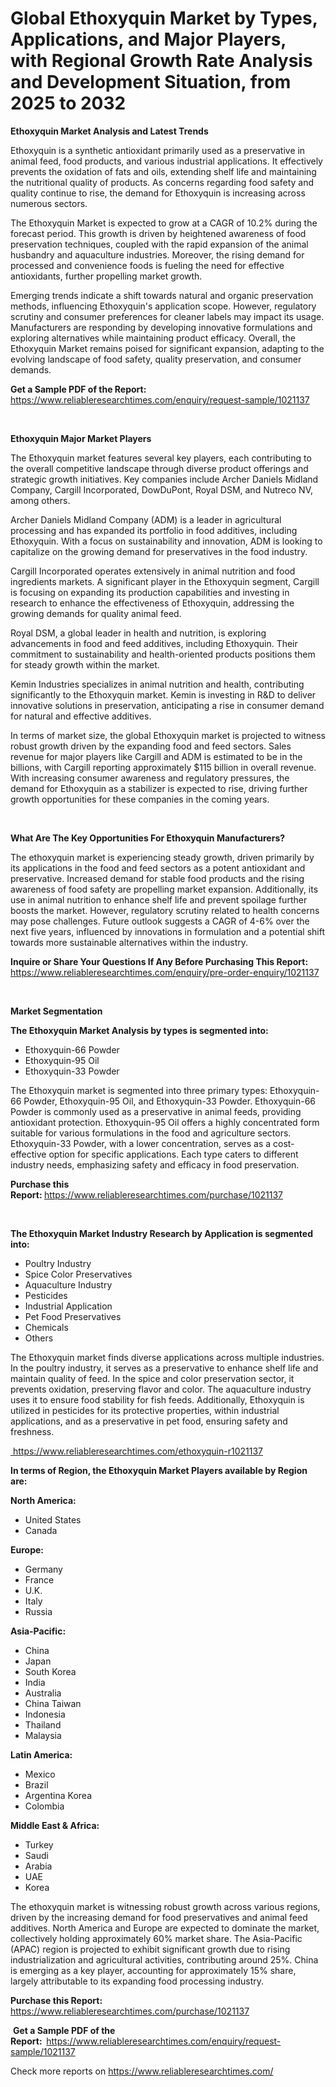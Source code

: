 <p><h1>Global Ethoxyquin Market by Types, Applications, and Major Players, with Regional Growth Rate Analysis and Development Situation, from 2025 to 2032</h1></p><p><strong>Ethoxyquin Market Analysis and Latest Trends</strong></p>
<p><p>Ethoxyquin is a synthetic antioxidant primarily used as a preservative in animal feed, food products, and various industrial applications. It effectively prevents the oxidation of fats and oils, extending shelf life and maintaining the nutritional quality of products. As concerns regarding food safety and quality continue to rise, the demand for Ethoxyquin is increasing across numerous sectors.</p><p>The Ethoxyquin Market is expected to grow at a CAGR of 10.2% during the forecast period. This growth is driven by heightened awareness of food preservation techniques, coupled with the rapid expansion of the animal husbandry and aquaculture industries. Moreover, the rising demand for processed and convenience foods is fueling the need for effective antioxidants, further propelling market growth.</p><p>Emerging trends indicate a shift towards natural and organic preservation methods, influencing Ethoxyquin's application scope. However, regulatory scrutiny and consumer preferences for cleaner labels may impact its usage. Manufacturers are responding by developing innovative formulations and exploring alternatives while maintaining product efficacy. Overall, the Ethoxyquin Market remains poised for significant expansion, adapting to the evolving landscape of food safety, quality preservation, and consumer demands.</p></p>
<p><strong>Get a Sample PDF of the Report:&nbsp;</strong> <a href="https://www.reliableresearchtimes.com/enquiry/request-sample/1021137?utm_campaign=2524&utm_medium=2&utm_source=Github&utm_content=ia&utm_term=07042025&utm_id=ethoxyquin">https://www.reliableresearchtimes.com/enquiry/request-sample/1021137</a></p>
<p>&nbsp;</p>
<p><strong>Ethoxyquin Major Market Players</strong></p>
<p><p>The Ethoxyquin market features several key players, each contributing to the overall competitive landscape through diverse product offerings and strategic growth initiatives. Key companies include Archer Daniels Midland Company, Cargill Incorporated, DowDuPont, Royal DSM, and Nutreco NV, among others.</p><p>Archer Daniels Midland Company (ADM) is a leader in agricultural processing and has expanded its portfolio in food additives, including Ethoxyquin. With a focus on sustainability and innovation, ADM is looking to capitalize on the growing demand for preservatives in the food industry.</p><p>Cargill Incorporated operates extensively in animal nutrition and food ingredients markets. A significant player in the Ethoxyquin segment, Cargill is focusing on expanding its production capabilities and investing in research to enhance the effectiveness of Ethoxyquin, addressing the growing demands for quality animal feed.</p><p>Royal DSM, a global leader in health and nutrition, is exploring advancements in food and feed additives, including Ethoxyquin. Their commitment to sustainability and health-oriented products positions them for steady growth within the market.</p><p>Kemin Industries specializes in animal nutrition and health, contributing significantly to the Ethoxyquin market. Kemin is investing in R&D to deliver innovative solutions in preservation, anticipating a rise in consumer demand for natural and effective additives.</p><p>In terms of market size, the global Ethoxyquin market is projected to witness robust growth driven by the expanding food and feed sectors. Sales revenue for major players like Cargill and ADM is estimated to be in the billions, with Cargill reporting approximately $115 billion in overall revenue. With increasing consumer awareness and regulatory pressures, the demand for Ethoxyquin as a stabilizer is expected to rise, driving further growth opportunities for these companies in the coming years.</p></p>
<p>&nbsp;</p>
<p><strong>What Are The Key Opportunities For Ethoxyquin Manufacturers?</strong></p>
<p><p>The ethoxyquin market is experiencing steady growth, driven primarily by its applications in the food and feed sectors as a potent antioxidant and preservative. Increased demand for stable food products and the rising awareness of food safety are propelling market expansion. Additionally, its use in animal nutrition to enhance shelf life and prevent spoilage further boosts the market. However, regulatory scrutiny related to health concerns may pose challenges. Future outlook suggests a CAGR of 4-6% over the next five years, influenced by innovations in formulation and a potential shift towards more sustainable alternatives within the industry.</p></p>
<p><strong>Inquire or Share Your Questions If Any Before Purchasing This Report:</strong> <a href="https://www.reliableresearchtimes.com/enquiry/pre-order-enquiry/1021137?utm_campaign=2524&utm_medium=2&utm_source=Github&utm_content=ia&utm_term=07042025&utm_id=ethoxyquin">https://www.reliableresearchtimes.com/enquiry/pre-order-enquiry/1021137</a></p>
<p>&nbsp;</p>
<p><strong>Market Segmentation</strong></p>
<p><strong>The Ethoxyquin Market Analysis by types is segmented into:</strong></p>
<p><ul><li>Ethoxyquin-66 Powder</li><li>Ethoxyquin-95 Oil</li><li>Ethoxyquin-33 Powder</li></ul></p>
<p><p>The Ethoxyquin market is segmented into three primary types: Ethoxyquin-66 Powder, Ethoxyquin-95 Oil, and Ethoxyquin-33 Powder. Ethoxyquin-66 Powder is commonly used as a preservative in animal feeds, providing antioxidant protection. Ethoxyquin-95 Oil offers a highly concentrated form suitable for various formulations in the food and agriculture sectors. Ethoxyquin-33 Powder, with a lower concentration, serves as a cost-effective option for specific applications. Each type caters to different industry needs, emphasizing safety and efficacy in food preservation.</p></p>
<p><strong>Purchase this Report:&nbsp;</strong><a href="https://www.reliableresearchtimes.com/purchase/1021137?utm_campaign=2524&utm_medium=2&utm_source=Github&utm_content=ia&utm_term=07042025&utm_id=ethoxyquin">https://www.reliableresearchtimes.com/purchase/1021137</a></p>
<p>&nbsp;</p>
<p><strong>The Ethoxyquin Market Industry Research by Application is segmented into:</strong></p>
<p><ul><li>Poultry Industry</li><li>Spice Color Preservatives</li><li>Aquaculture Industry</li><li>Pesticides</li><li>Industrial Application</li><li>Pet Food Preservatives</li><li>Chemicals</li><li>Others</li></ul></p>
<p><p>The Ethoxyquin market finds diverse applications across multiple industries. In the poultry industry, it serves as a preservative to enhance shelf life and maintain quality of feed. In the spice and color preservation sector, it prevents oxidation, preserving flavor and color. The aquaculture industry uses it to ensure food stability for fish feeds. Additionally, Ethoxyquin is utilized in pesticides for its protective properties, within industrial applications, and as a preservative in pet food, ensuring safety and freshness.</p></p>
<p><a href="https://www.reliableresearchtimes.com/ethoxyquin-r1021137?utm_campaign=2524&utm_medium=2&utm_source=Github&utm_content=ia&utm_term=07042025&utm_id=ethoxyquin">&nbsp;https://www.reliableresearchtimes.com/ethoxyquin-r1021137</a></p>
<p><strong>In terms of Region, the Ethoxyquin Market Players available by Region are:</strong></p>
<p>
    <p> <strong> North America: </strong>
        <ul>
            <li>United States</li>
            <li>Canada</li>
        </ul>
        </p> 
    <p> <strong> Europe: </strong>
        <ul>
            <li>Germany</li>
            <li>France</li>
            <li>U.K.</li>
            <li>Italy</li>
            <li>Russia</li>
        </ul>
        </p> 
    <p> <strong> Asia-Pacific: </strong>
        <ul>
            <li>China</li>
            <li>Japan</li>
            <li>South Korea</li>
            <li>India</li>
            <li>Australia</li>
            <li>China Taiwan</li>
            <li>Indonesia</li>
            <li>Thailand</li>
            <li>Malaysia</li>
        </ul>
        </p> 
    <p> <strong> Latin America: </strong>
        <ul>
            <li>Mexico</li>
            <li>Brazil</li>
            <li>Argentina Korea</li>
            <li>Colombia</li>
        </ul>
        </p> 
    <p> <strong> Middle East & Africa: </strong>
        <ul>
            <li>Turkey</li>
            <li>Saudi</li>
            <li>Arabia</li>
            <li>UAE</li>
            <li>Korea</li>
        </ul>
    </p>
    </p>
<p><p>The ethoxyquin market is witnessing robust growth across various regions, driven by the increasing demand for food preservatives and animal feed additives. North America and Europe are expected to dominate the market, collectively holding approximately 60% market share. The Asia-Pacific (APAC) region is projected to exhibit significant growth due to rising industrialization and agricultural activities, contributing around 25%. China is emerging as a key player, accounting for approximately 15% share, largely attributable to its expanding food processing industry.</p></p>
<p><strong>Purchase this Report: </strong><a href="https://www.reliableresearchtimes.com/purchase/1021137?utm_campaign=2524&utm_medium=2&utm_source=Github&utm_content=ia&utm_term=07042025&utm_id=ethoxyquin">https://www.reliableresearchtimes.com/purchase/1021137</a></p>
<p>&nbsp;<strong>Get a Sample PDF of the Report:&nbsp;&nbsp;</strong><a href="https://www.reliableresearchtimes.com/enquiry/request-sample/1021137?utm_campaign=2524&utm_medium=2&utm_source=Github&utm_content=ia&utm_term=07042025&utm_id=ethoxyquin">https://www.reliableresearchtimes.com/enquiry/request-sample/1021137</a></p>
<p><strong></strong></p>
<p>Check more reports on <a href="https://www.reliableresearchtimes.com/?utm_campaign=2524&utm_medium=2&utm_source=Github&utm_content=ia&utm_term=07042025&utm_id=ethoxyquin">https://www.reliableresearchtimes.com/</a></p>